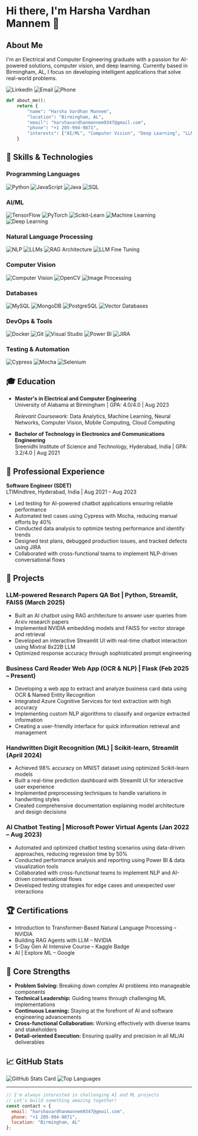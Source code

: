 # Hi there, I'm Harsha Vardhan Mannem 👋

## About Me
I'm an Electrical and Computer Engineering graduate with a passion for AI-powered solutions, computer vision, and deep learning. Currently based in Birmingham, AL, I focus on developing intelligent applications that solve real-world problems.

![LinkedIn](https://img.shields.io/badge/LinkedIn-0077B5?style=for-the-badge&logo=linkedin&logoColor=white)
![Email](https://img.shields.io/badge/Email-D14836?style=for-the-badge&logo=gmail&logoColor=white)
![Phone](https://img.shields.io/badge/Phone-27AE60?style=for-the-badge&logo=phone&logoColor=white)

```python
def about_me():
    return {
        "name": "Harsha Vardhan Mannem",
        "location": "Birmingham, AL",
        "email": "harshavardhanmannem9347@gmail.com",
        "phone": "+1 205-994-9871",
        "interests": ["AI/ML", "Computer Vision", "Deep Learning", "LLMs"]
    }
```

## 🚀 Skills & Technologies

### Programming Languages
![Python](https://img.shields.io/badge/Python-3776AB?style=for-the-badge&logo=python&logoColor=white)
![JavaScript](https://img.shields.io/badge/JavaScript-F7DF1E?style=for-the-badge&logo=javascript&logoColor=black)
![Java](https://img.shields.io/badge/Java-ED8B00?style=for-the-badge&logo=openjdk&logoColor=white)
![SQL](https://img.shields.io/badge/SQL-4479A1?style=for-the-badge&logo=mysql&logoColor=white)

### AI/ML
![TensorFlow](https://img.shields.io/badge/TensorFlow-FF6F00?style=for-the-badge&logo=tensorflow&logoColor=white)
![PyTorch](https://img.shields.io/badge/PyTorch-EE4C2C?style=for-the-badge&logo=pytorch&logoColor=white)
![Scikit-Learn](https://img.shields.io/badge/Scikit_Learn-F7931E?style=for-the-badge&logo=scikit-learn&logoColor=white)
![Machine Learning](https://img.shields.io/badge/Machine_Learning-102230?style=for-the-badge&logo=machinelearning&logoColor=white)
![Deep Learning](https://img.shields.io/badge/Deep_Learning-5046E4?style=for-the-badge&logo=deeplearning&logoColor=white)

### Natural Language Processing
![NLP](https://img.shields.io/badge/NLP-4285F4?style=for-the-badge&logo=nlp&logoColor=white)
![LLMs](https://img.shields.io/badge/LLMs-FF0000?style=for-the-badge&logo=openai&logoColor=white)
![RAG Architecture](https://img.shields.io/badge/RAG_Architecture-7952B3?style=for-the-badge&logo=rag&logoColor=white)
![LLM Fine Tuning](https://img.shields.io/badge/LLM_Fine_Tuning-000000?style=for-the-badge&logo=model&logoColor=white)

### Computer Vision
![Computer Vision](https://img.shields.io/badge/Computer_Vision-3DDC84?style=for-the-badge&logo=opencv&logoColor=white)
![OpenCV](https://img.shields.io/badge/OpenCV-5C3EE8?style=for-the-badge&logo=opencv&logoColor=white)
![Image Processing](https://img.shields.io/badge/Image_Processing-26689A?style=for-the-badge&logo=image&logoColor=white)

### Databases
![MySQL](https://img.shields.io/badge/MySQL-4479A1?style=for-the-badge&logo=mysql&logoColor=white)
![MongoDB](https://img.shields.io/badge/MongoDB-47A248?style=for-the-badge&logo=mongodb&logoColor=white)
![PostgreSQL](https://img.shields.io/badge/PostgreSQL-316192?style=for-the-badge&logo=postgresql&logoColor=white)
![Vector Databases](https://img.shields.io/badge/Vector_Databases-FF6B6B?style=for-the-badge&logo=vectordb&logoColor=white)

### DevOps & Tools
![Docker](https://img.shields.io/badge/Docker-2496ED?style=for-the-badge&logo=docker&logoColor=white)
![Git](https://img.shields.io/badge/Git-F05032?style=for-the-badge&logo=git&logoColor=white)
![Visual Studio](https://img.shields.io/badge/Visual_Studio-5C2D91?style=for-the-badge&logo=visual-studio&logoColor=white)
![Power BI](https://img.shields.io/badge/Power_BI-F2C811?style=for-the-badge&logo=power-bi&logoColor=black)
![JIRA](https://img.shields.io/badge/JIRA-0052CC?style=for-the-badge&logo=jira&logoColor=white)

### Testing & Automation
![Cypress](https://img.shields.io/badge/Cypress-17202C?style=for-the-badge&logo=cypress&logoColor=white)
![Mocha](https://img.shields.io/badge/Mocha-8D6748?style=for-the-badge&logo=mocha&logoColor=white)
![Selenium](https://img.shields.io/badge/Selenium-43B02A?style=for-the-badge&logo=selenium&logoColor=white)

## 🎓 Education
- **Master's in Electrical and Computer Engineering**  
  University of Alabama at Birmingham | GPA: 4.0/4.0 | Aug 2023
  
  *Relevant Coursework:* Data Analytics, Machine Learning, Neural Networks, Computer Vision, Mobile Computing, Cloud Computing

- **Bachelor of Technology in Electronics and Communications Engineering**  
  Sreenidhi Institute of Science and Technology, Hyderabad, India | GPA: 3.2/4.0 | Aug 2021

## 💼 Professional Experience
**Software Engineer (SDET)**  
LTIMindtree, Hyderabad, India | Aug 2021 – Aug 2023
- Led testing for AI-powered chatbot applications ensuring reliable performance
- Automated test cases using Cypress with Mocha, reducing manual efforts by 40%
- Conducted data analysis to optimize testing performance and identify trends
- Designed test plans, debugged production issues, and tracked defects using JIRA
- Collaborated with cross-functional teams to implement NLP-driven conversational flows

## 🧠 Projects

### LLM-powered Research Papers QA Bot | Python, Streamlit, FAISS (March 2025)
- Built an AI chatbot using RAG architecture to answer user queries from Arxiv research papers
- Implemented NVIDIA embedding models and FAISS for vector storage and retrieval
- Developed an interactive Streamlit UI with real-time chatbot interaction using Mixtral 8x22B LLM
- Optimized response accuracy through sophisticated prompt engineering

### Business Card Reader Web App (OCR & NLP) | Flask (Feb 2025 – Present)
- Developing a web app to extract and analyze business card data using OCR & Named Entity Recognition
- Integrated Azure Cognitive Services for text extraction with high accuracy
- Implementing custom NLP algorithms to classify and organize extracted information
- Creating a user-friendly interface for quick information retrieval and management

### Handwritten Digit Recognition (ML) | Scikit-learn, Streamlit (April 2024)
- Achieved 98% accuracy on MNIST dataset using optimized Scikit-learn models
- Built a real-time prediction dashboard with Streamlit UI for interactive user experience
- Implemented preprocessing techniques to handle variations in handwriting styles
- Created comprehensive documentation explaining model architecture and design decisions

### AI Chatbot Testing | Microsoft Power Virtual Agents (Jan 2022 – Aug 2023)
- Automated and optimized chatbot testing scenarios using data-driven approaches, reducing regression time by 50%
- Conducted performance analysis and reporting using Power BI & data visualization tools
- Collaborated with cross-functional teams to implement NLP and AI-driven conversational flows
- Developed testing strategies for edge cases and unexpected user interactions

## 🏆 Certifications
- Introduction to Transformer-Based Natural Language Processing – NVIDIA
- Building RAG Agents with LLM – NVIDIA
- 5-Day Gen AI Intensive Course – Kaggle Badge
- AI | Explore ML – Google

## 🌟 Core Strengths

- **Problem Solving:** Breaking down complex AI problems into manageable components
- **Technical Leadership:** Guiding teams through challenging ML implementations
- **Continuous Learning:** Staying at the forefront of AI and software engineering advancements
- **Cross-functional Collaboration:** Working effectively with diverse teams and stakeholders
- **Detail-oriented Execution:** Ensuring quality and precision in all ML/AI deliverables

## 📈 GitHub Stats

![GitHub Stats Card](https://img.shields.io/badge/GitHub_Stats-View_Profile-blue?style=for-the-badge)
![Top Languages](https://img.shields.io/badge/Top_Languages-Python_JavaScript_Java-blue?style=for-the-badge)

---

```javascript
// I'm always interested in challenging AI and ML projects
// Let's build something amazing together!
const contact = {
  email: "harshavardhanmannem9347@gmail.com",
  phone: "+1 205-994-9871",
  location: "Birmingham, AL"
};
```
